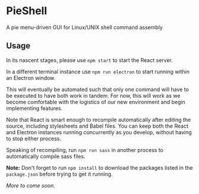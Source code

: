 # PieShell

A pie menu-driven GUI for Linux/UNIX shell command assembly 

## Usage

In its nascent stages, please use ```npm start``` to start the React server.

In a different terminal instance use ```npm run electron``` to start running within an Electron window.

This will eventually be automated such that only one command will have to be executed to have both work in tandem.
For now, this will work as we become comfortable with the logistics of our new environment and begin implementing features.

Note that React is smart enough to recompile automatically after editing the source, including stylesheets and Babel files. You can keep both the React and Electron instances running concurrently as you develop, without having to stop either process.

Speaking of recompiling, run ```npm run sass``` in another process to automatically compile sass files.

**Note:** Don't forget to run ```npm install``` to download the packages listed in the ```package.json``` before trying to get it running.

*More to come soon.*
